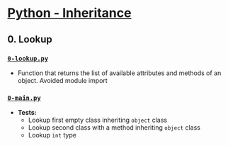 # [Python - Inheritance](https://intranet.hbtn.io/projects/2127)

## 0. Lookup
### [`0-lookup.py`](0-lookup.py)
* Function that returns the list of available attributes and methods of an object. Avoided module import
### [`0-main.py`](0-main.py)
* **Tests:**
    * Lookup first empty class inheriting `object` class
    * Lookup second class with a method inheriting `object` class
    * Lookup `int` type
